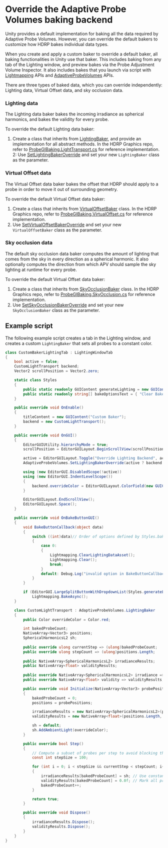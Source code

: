 # Override the Adaptive Probe Volumes baking backend

Unity provides a default implementation for baking all the data required by Adaptive Probe Volumes. However, you can override the default bakers to customize how HDRP bakes individual data types.
	
When you create and apply a custom baker to override a default baker, all baking functionalities in Unity use that baker. This includes baking from any tab of the Lighting window, and preview bakes via the Probe Adjustment Volume Inspector. It also includes bakes that you launch via script with [Lightmapping](https://docs.unity3d.com/ScriptReference/Lightmapping.html) APIs and [AdaptiveProbeVolumes](https://docs.unity3d.com/Packages/com.unity.render-pipelines.core@17.0/api/UnityEngine.Rendering.AdaptiveProbeVolumes.html) APIs.
	

There are three types of baked data, which you can override independently: Lighting data, Virtual Offset data, and sky occlusion data.

### Lighting data
	
The Lighting data baker bakes the incoming irradiance as spherical harmonics, and bakes the validity for every probe.

To override the default Lighting data baker:

1. Create a class that inherits from [LightingBaker](https://docs.unity3d.com/Packages/com.unity.render-pipelines.core@17.0/api/UnityEngine.Rendering.AdaptiveProbeVolumes.LightingBaker.html), and provide an implementation for all abstract methods. In the HDRP Graphics repo, refer to [ProbeGIBaking.LightTransport.cs](https://github.com/Unity-Technologies/Graphics/blob/master/Packages/com.unity.render-pipelines.core/Editor/Lighting/ProbeVolume/ProbeGIBaking.LightTransport.cs#L57) for reference implementation.
2: Use [SetLightingBakerOverride](https://docs.unity3d.com/Packages/com.unity.render-pipelines.core@17.0/api/UnityEngine.Rendering.AdaptiveProbeVolumes.html#UnityEngine_Rendering_AdaptiveProbeVolumes_SetLightingBakerOverride_UnityEngine_Rendering_AdaptiveProbeVolumes_LightingBaker_) and set your new `LightingBaker` class as the parameter.

### Virtual Offset data
	
The Virtual Offset data baker bakes the offset that HDRP should apply to a probe in order to move it out of surrounding geometry. 

To override the default Virtual Offset data baker:

1. Create a class that inherits from [VirtualOffsetBaker](https://docs.unity3d.com/Packages/com.unity.render-pipelines.core@17.0/api/UnityEngine.Rendering.AdaptiveProbeVolumes.VirtualOffsetBaker.html) class. In the HDRP Graphics repo, refer to [ProbeGIBaking.VirtualOffset.cs](https://github.com/Unity-Technologies/Graphics/blob/master/Packages/com.unity.render-pipelines.core/Editor/Lighting/ProbeVolume/ProbeGIBaking.VirtualOffset.cs#L44) for reference implementation.
2. Use [SetVirtualOffsetBakerOverride](https://docs.unity3d.com/Packages/com.unity.render-pipelines.core@17.0/api/UnityEngine.Rendering.AdaptiveProbeVolumes.html#UnityEngine_Rendering_AdaptiveProbeVolumes_SetVirtualOffsetBakerOverride_UnityEngine_Rendering_AdaptiveProbeVolumes_VirtualOffsetBaker_) and set your new `VirtualOffsetBaker` class as the parameter.

### Sky occlusion data
	
The default sky occlusion data baker computes the amount of lighting that comes from the sky in every direction as a spherical harmonic. It also optionally computes the direction from which APV should sample the sky lighting at runtime for every probe.

To override the default Virtual Offset data baker:

1. Create a class that inherits from [SkyOcclusionBaker](https://docs.unity3d.com/Packages/com.unity.render-pipelines.core@17.0/api/UnityEngine.Rendering.AdaptiveProbeVolumes.SkyOcclusionBaker.html) class. In the HDRP Graphics repo, refer to [ProbeGIBaking.SkyOcclusion.cs](https://github.com/Unity-Technologies/Graphics/blob/master/Packages/com.unity.render-pipelines.core/Editor/Lighting/ProbeVolume/ProbeGIBaking.SkyOcclusion.cs#L116) for reference implementation.
2. Use [SetSkyOcclusionBakerOverride](https://docs.unity3d.com/Packages/com.unity.render-pipelines.core@17.0/api/UnityEngine.Rendering.AdaptiveProbeVolumes.html#UnityEngine_Rendering_AdaptiveProbeVolumes_SetSkyOcclusionBakerOverride_UnityEngine_Rendering_AdaptiveProbeVolumes_SkyOcclusionBaker_) and set your new `SkyOcclusionBaker` class as the parameter.

## Example script

The following example script creates a tab in the Lighting window, and creates a custom `LightingBaker` that sets all probes to a constant color.
	
```cs
class CustomBakerLightingTab : LightingWindowTab
{
    bool active = false;
    CustomLightTransport backend;
    Vector2 scrollPosition = Vector2.zero;

    static class Styles
    {
        public static readonly GUIContent generateLighting = new GUIContent("Generate Lighting");
        public static readonly string[] bakeOptionsText = { "Clear Baked Data" };
    }

    public override void OnEnable()
    {
        titleContent = new GUIContent("Custom Baker");
        backend = new CustomLightTransport();
    }

    public override void OnGUI()
    {
        EditorGUIUtility.hierarchyMode = true;
        scrollPosition = EditorGUILayout.BeginScrollView(scrollPosition);

        active = EditorGUILayout.Toggle("Override Lighting Backend", active);
        AdaptiveProbeVolumes.SetLightingBakerOverride(active ? backend : null);

        using (new EditorGUI.DisabledScope(!active))
        using (new EditorGUI.IndentLevelScope())
        {
            backend.overrideColor = EditorGUILayout.ColorField(new GUIContent("Override Color"), backend.overrideColor, false, false, true);
        }

        EditorGUILayout.EndScrollView();
        EditorGUILayout.Space();
    }

    public override void OnBakeButtonGUI()
    {
        void BakeButtonCallback(object data)
        {
            switch ((int)data)// Order of options defined by Styles.bakeOptionsText
            {
                case 0:
                {
                    Lightmapping.ClearLightingDataAsset();
                    Lightmapping.Clear();
                    break;
                }
                default: Debug.Log("invalid option in BakeButtonCallback"); break;
            }
        }

        if (EditorGUI.LargeSplitButtonWithDropdownList(Styles.generateLighting, Styles.bakeOptionsText, BakeButtonCallback))
            Lightmapping.BakeAsync();
    }

    class CustomLightTransport : AdaptiveProbeVolumes.LightingBaker
    {
        public Color overrideColor = Color.red;

        int bakedProbeCount;
        NativeArray<Vector3> positions;
        SphericalHarmonicsL2 sh;
        
        public override ulong currentStep => (ulong)bakedProbeCount;
        public override ulong stepCount => (ulong)positions.Length;
        
        public NativeArray<SphericalHarmonicsL2> irradianceResults;
        public NativeArray<float> validityResults;
        
        public override NativeArray<SphericalHarmonicsL2> irradiance => irradianceResults;
        public override NativeArray<float> validity => validityResults;

        public override void Initialize(NativeArray<Vector3> probePositions)
        {
            bakedProbeCount = 0;
            positions = probePositions;

            irradianceResults = new NativeArray<SphericalHarmonicsL2>(positions.Length, Allocator.Persistent, NativeArrayOptions.UninitializedMemory);
            validityResults = new NativeArray<float>(positions.Length, Allocator.Persistent, NativeArrayOptions.UninitializedMemory);

            sh = default;
            sh.AddAmbientLight(overrideColor);
        }

        public override bool Step()
        {
            // Compute a subset of probes per step to avoid blocking the UI
            const int stepSize = 100;

            for (int i = 0; i < stepSize && currentStep < stepCount; i++)
            {
                irradianceResults[bakedProbeCount] = sh; // Use constant color (may appear black depending on your exposure)
                validityResults[bakedProbeCount] = 0.0f; // Mark all probes as valid
                bakedProbeCount++;
            }

            return true;
        }

        public override void Dispose()
        {
            irradianceResults.Dispose();
            validityResults.Dispose();
        }
    }
}
```
